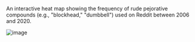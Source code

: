 An interactive heat map showing the frequency of rude pejorative compounds (e.g., "blockhead," "dumbbell") used on Reddit between 2006 and 2020.

![image](https://github.com/user-attachments/assets/dc7bdf6e-3a9e-4bf7-913a-562b2841ca8e)
